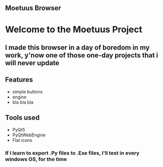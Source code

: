 ## Moetuus Browser

<h1>Welcome to the Moetuus Project</h1>

<h2>I made this browser in a day of boredom in my work, y'now one of those one-day projects that i will never update</h2>

 ## Features

 - simple buttons
 - engine
 - bla bla bla

 ## Tools used

 - PyQt5
 - PyQtWebEngine
 - Flat icons

 <h3>If I learn to export .Py files to .Exe files, I'll test in every windows OS, for the time</h3>